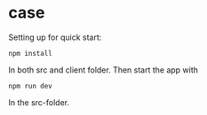 # case

Setting up for quick start:

```
npm install
```

In both src and client folder. Then start the app with 

```
npm run dev
```

In the src-folder.
